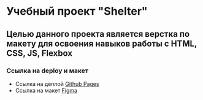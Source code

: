 # Учебный проект "Shelter"

## Целью данного проекта является верстка по макету для освоения навыков работы c HTML, CSS, JS, Flexbox

### Ссылка на deploy и макет
- Ссылка на деплой [Github Pages](https://ferrum96.github.io/shelter/src/pages/main)
- Ссылка на макет [Figma](https://www.figma.com/design/tKcmzkARtMUFQAR9VLdLkl/shelter-dom?node-id=94-43&t=yiKNDeLJuFz0FOIe-0)